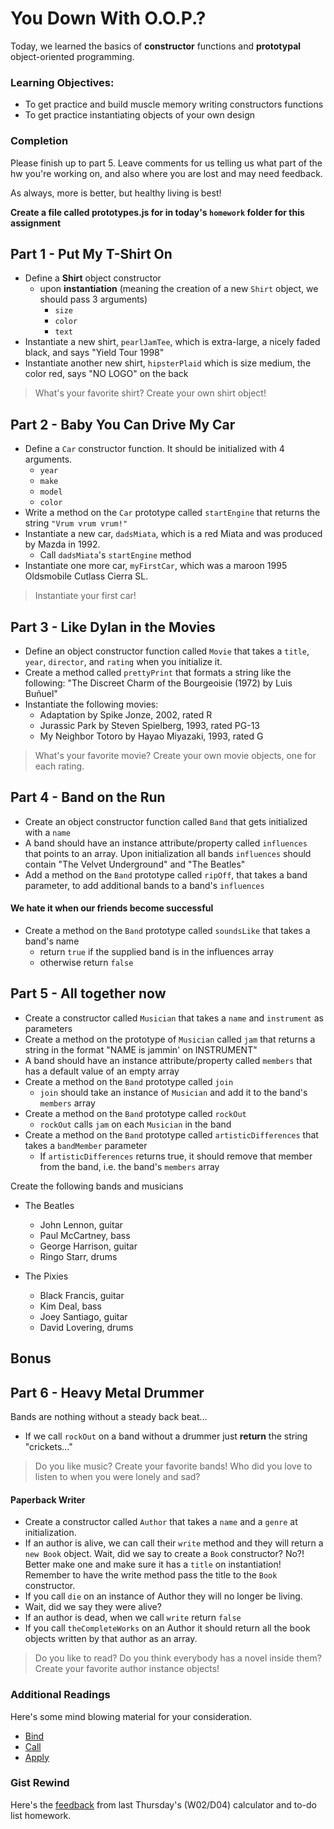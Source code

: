 # You Down With O.O.P.?
Today, we learned the basics of **constructor** functions and **prototypal** object-oriented programming.

### Learning Objectives:

- To get practice and build muscle memory writing constructors functions
- To get practice instantiating objects of your own design

### Completion

Please finish up to part 5. Leave comments for us telling us what part of the hw you're working on, and also where you are lost and may need feedback.

As always, more is better, but healthy living is best!

__Create a file called prototypes.js for in today's `homework` folder for this assignment__

## Part 1 - Put My T-Shirt On
  - Define a __Shirt__ object constructor
    - upon __instantiation__ (meaning the creation of a new `Shirt` object, we should pass 3 arguments)
        - `size`
        - `color`
        - `text`
  - Instantiate a new shirt, `pearlJamTee`, which is extra-large, a nicely faded black, and says "Yield Tour 1998"
  - Instantiate another new shirt, `hipsterPlaid` which is size medium, the color red, says "NO LOGO" on the back

> What's your favorite shirt? Create your own shirt object!


## Part 2 - Baby You Can Drive My Car

  - Define a `Car` constructor function. It should be initialized with 4 arguments.
    - `year`
    - `make`
    - `model`
    - `color`
  - Write a method on the `Car` prototype called `startEngine` that returns the string `"Vrum vrum vrum!"`
  - Instantiate a new car, `dadsMiata`, which is a red Miata and was produced by Mazda in 1992.
    - Call `dadsMiata`'s `startEngine` method
  - Instantiate one more car, `myFirstCar`, which was a maroon 1995 Oldsmobile Cutlass Cierra SL.

> Instantiate your first car!

## Part 3 - Like Dylan in the Movies

- Define an object constructor function called `Movie` that takes a `title`, `year`, `director`, and `rating` when you initialize it.
- Create a method called `prettyPrint` that formats a string like the following:
"The Discreet Charm of the Bourgeoisie (1972) by Luis Buñuel"
- Instantiate the following movies:
    - Adaptation by Spike Jonze, 2002, rated R
    - Jurassic Park by Steven Spielberg, 1993, rated PG-13
    - My Neighbor Totoro by Hayao Miyazaki, 1993, rated G

> What's your favorite movie? Create your own movie objects, one for each rating.

## Part 4 - Band on the Run

- Create an object constructor function called `Band` that gets initialized with a `name`
- A band should have an instance attribute/property called `influences` that points to an array. Upon initialization all bands `influences` should contain "The Velvet Underground" and "The Beatles"
- Add a method on the `Band` prototype called `ripOff`, that takes a band parameter, to add additional bands to a band's `influences`

#### We hate it when our friends become successful

- Create a method on the `Band` prototype called `soundsLike` that takes a band's name
    - return `true` if the supplied band is in the influences array
    - otherwise return `false`

## Part 5 - All together now
- Create a constructor called `Musician` that takes a `name` and `instrument` as parameters
- Create a method on the prototype of `Musician` called `jam` that returns a string in the format "NAME is jammin' on INSTRUMENT"
- A band should have an instance attribute/property called `members` that has a default value of an empty array
- Create a method on the `Band` prototype called `join`
    - `join` should take an instance of `Musician` and add it to the band's `members` array
- Create a method on the `Band` prototype called `rockOut`
    - `rockOut` calls `jam` on each `Musician` in the band
- Create a method on the `Band` prototype called `artisticDifferences` that takes a `bandMember` parameter
    - If `artisticDifferences` returns true, it should remove that member from the band, i.e. the band's `members` array

Create the following bands and musicians

  - The Beatles
    - John Lennon, guitar
    - Paul McCartney, bass
    - George Harrison, guitar
    - Ringo Starr, drums

  - The Pixies
    - Black Francis, guitar
    - Kim Deal, bass
    - Joey Santiago, guitar
    - David Lovering, drums

## Bonus

## Part 6 - Heavy Metal Drummer

Bands are nothing without a steady back beat...

- If we call `rockOut` on a band without a drummer just **return** the string "crickets..."

> Do you like music? Create your favorite bands!  Who did you love to listen to when you were lonely and sad?


#### Paperback Writer

- Create a constructor called `Author` that takes a `name` and a `genre` at initialization.
- If an author is alive, we can call their `write` method and they will return a `new Book` object.  Wait, did we say to create a `Book` constructor? No?! Better make one and make sure it has a `title` on instantiation! Remember to have the write method pass the title to the `Book` constructor.
- If you call `die` on an instance of Author they will no longer be living.
- Wait, did we say they were alive?
- If an author is dead, when we call `write` return `false`
- If you call `theCompleteWorks` on an Author it should return all the book objects written by that author as an array.

> Do you like to read? Do you think everybody has a novel inside them? Create your favorite author instance objects!


### Additional Readings

Here's some mind blowing material for your consideration.

- [Bind](https://developer.mozilla.org/en-US/docs/Web/JavaScript/Reference/Global_Objects/Function/bind)
- [Call](https://developer.mozilla.org/en-US/docs/Web/JavaScript/Reference/Global_Objects/Function/call)
- [Apply](https://developer.mozilla.org/en-US/docs/Web/JavaScript/Reference/Global_Objects/Function/apply)

### Gist Rewind

Here's the [feedback](https://gist.github.com/sunsheeppoplar/c0af39be44191a71b24a) from last Thursday's (W02/D04) calculator and to-do list homework. 
